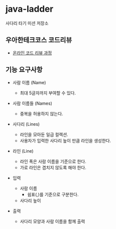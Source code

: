 # java-ladder

사다리 타기 미션 저장소

## 우아한테크코스 코드리뷰

- [온라인 코드 리뷰 과정](https://github.com/woowacourse/woowacourse-docs/blob/master/maincourse/README.md)

## 기능 요구사항

* 사람 이름 (Name)
    * 최대 5글자까지 부여할 수 있다.

* 사람 이름들 (Names)
    * 중복을 허용하지 않는다.

* 사다리 (Lines)
    * 라인을 모아둔 일급 컬렉션.
    * 사용자가 입력한 사다리 높이 만큼 라인을 생성한다.

* 라인 (Line)
    * 라인 폭은 사람 이름을 기준으로 한다.
    * 가로 라인은 겹치지 않도록 해야 한다.

* 입력
    * 사람 이름
      * 쉼표(,)를 기준으로 구분한다.
    * 사다리 높이

* 출력
    * 사다리 모양과 사람 이름을 함께 출력